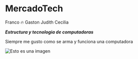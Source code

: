 # MercadoTech

Franco :fire:
Gaston
Judith
Cecilia

***Estructura y tecnologia de computadoras***

Siempre me gusto como se arma y funciona una computadora 

![Esto es una imagen](https://www.amd.com/system/files/2018-11/10788-ryzen-chip-left-angle-960x548.png)